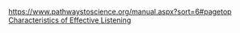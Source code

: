 https://www.pathwaystoscience.org/manual.aspx?sort=6#pagetop
[Characteristics of Effective Listening](https://teachingcommons.stanford.edu/resources/teaching/student-teacher-communication/characteristics-effective-listening)
